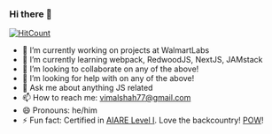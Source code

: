 ### Hi there 👋

[![HitCount](http://hits.dwyl.com/snowcoding/snowcoding.svg)](http://hits.dwyl.com/snowcoding/snowcoding)

- 🔭 I’m currently working on projects at WalmartLabs
- 🌱 I’m currently learning webpack, RedwoodJS, NextJS, JAMstack
- 👯 I’m looking to collaborate on any of the above!
- 🤔 I’m looking for help with on any of the above!
- 💬 Ask me about anything JS related
- 📫 How to reach me: vimalshah77@gmail.com
- 😄 Pronouns: he/him
- ⚡ Fun fact: Certified in [AIARE Level I](https://avtraining.org/aiare-level-1/). Love the backcountry! [POW](https://protectourwinters.org/)!


